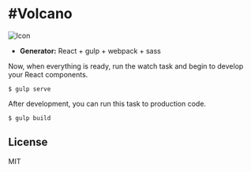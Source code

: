#Volcano
===================

![Icon](https://raw.githubusercontent.com/volcanocc/VolcanoUI/master/images/icon.png)


* **Generator:** React + gulp + webpack + sass

Now, when everything is ready, run the watch task and begin to develop your React components.

```
$ gulp serve
```

After development, you can run this task to production code.
```
$ gulp build
```

## License

MIT
